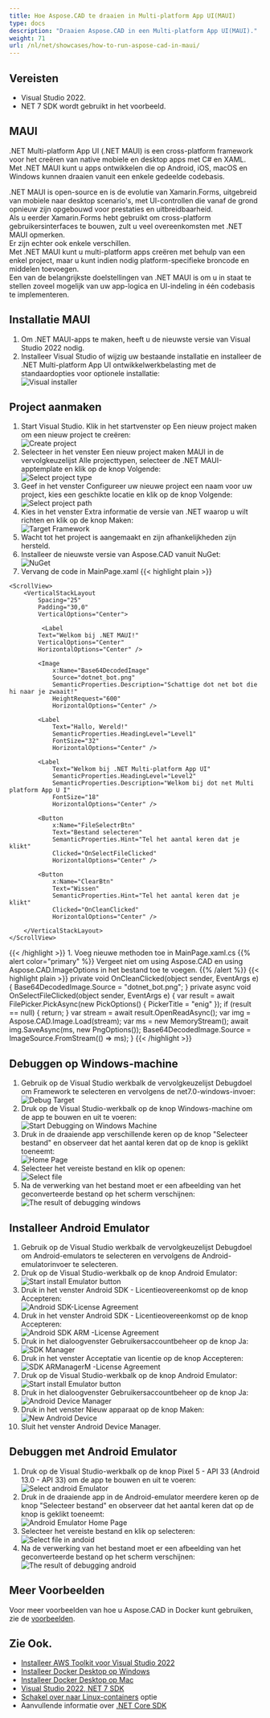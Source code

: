 ```yaml
---
title: Hoe Aspose.CAD te draaien in Multi-platform App UI(MAUI)
type: docs
description: "Draaien Aspose.CAD in een Multi-platform App UI(MAUI)."
weight: 71
url: /nl/net/showcases/how-to-run-aspose-cad-in-maui/
---
```


## Vereisten
- Visual Studio 2022.
- NET 7 SDK wordt gebruikt in het voorbeeld.


## MAUI

.NET Multi-platform App UI (.NET MAUI) is een cross-platform framework voor het creëren van native mobiele en desktop apps met C# en XAML.  
Met .NET MAUI kunt u apps ontwikkelen die op Android, iOS, macOS en Windows kunnen draaien vanuit een enkele gedeelde codebasis.

.NET MAUI is open-source en is de evolutie van Xamarin.Forms, uitgebreid van mobiele naar desktop scenario's, met UI-controllen die vanaf de grond opnieuw zijn opgebouwd voor prestaties en uitbreidbaarheid.  
Als u eerder Xamarin.Forms hebt gebruikt om cross-platform gebruikersinterfaces te bouwen, zult u veel overeenkomsten met .NET MAUI opmerken.  
Er zijn echter ook enkele verschillen.  
Met .NET MAUI kunt u multi-platform apps creëren met behulp van een enkel project, maar u kunt indien nodig platform-specifieke broncode en middelen toevoegen.  
Een van de belangrijkste doelstellingen van .NET MAUI is om u in staat te stellen zoveel mogelijk van uw app-logica en UI-indeling in één codebasis te implementeren.


## Installatie MAUI

1. Om .NET MAUI-apps te maken, heeft u de nieuwste versie van Visual Studio 2022 nodig.
1. Installeer Visual Studio of wijzig uw bestaande installatie en installeer de .NET Multi-platform App UI ontwikkelwerkbelasting met de standaardopties voor optionele installatie:<br>
![Visual installer](/_assets/showcases/maui/visual-installer.png)


## Project aanmaken

1. Start Visual Studio. Klik in het startvenster op Een nieuw project maken om een nieuw project te creëren:<br>
![Create project](/_assets/showcases/maui/create-project.png)<br>
1. Selecteer in het venster Een nieuw project maken MAUI in de vervolgkeuzelijst Alle projecttypen, selecteer de .NET MAUI-apptemplate en klik op de knop Volgende:<br>
![Select project type](/_assets/showcases/maui/select-project.png)<br>
1. Geef in het venster Configureer uw nieuwe project een naam voor uw project, kies een geschikte locatie en klik op de knop Volgende:<br>
![Select project path](/_assets/showcases/maui/select-project-path.png)<br>
1. Kies in het venster Extra informatie de versie van .NET waarop u wilt richten en klik op de knop Maken:<br>
![Target Framework](/_assets/showcases/maui/select-framework.png)<br>
1. Wacht tot het project is aangemaakt en zijn afhankelijkheden zijn hersteld.
1. Installeer de nieuwste versie van Aspose.CAD vanuit NuGet:<br>
![NuGet](/_assets/showcases/maui/nuget.png)<br>
1. Vervang de code in MainPage.xaml
{{< highlight plain >}}
<?xml version="1.0" encoding="utf-8" ?>
<ContentPage xmlns="http://schemas.microsoft.com/dotnet/2021/maui"
             xmlns:x="http://schemas.microsoft.com/winfx/2009/xaml"
             x:Class="MauiApp1.MainPage">

    <ScrollView>
        <VerticalStackLayout
            Spacing="25"
            Padding="30,0"
            VerticalOptions="Center">

             <Label 
            Text="Welkom bij .NET MAUI!"
            VerticalOptions="Center" 
            HorizontalOptions="Center" />

            <Image
                x:Name="Base64DecodedImage"
                Source="dotnet_bot.png"
                SemanticProperties.Description="Schattige dot net bot die hi naar je zwaait!"
                HeightRequest="600"
                HorizontalOptions="Center" />

            <Label
                Text="Hallo, Wereld!"
                SemanticProperties.HeadingLevel="Level1"
                FontSize="32"
                HorizontalOptions="Center" />

            <Label
                Text="Welkom bij .NET Multi-platform App UI"
                SemanticProperties.HeadingLevel="Level2"
                SemanticProperties.Description="Welkom bij dot net Multi platform App U I"
                FontSize="18"
                HorizontalOptions="Center" />

            <Button
                x:Name="FileSelectrBtn"
                Text="Bestand selecteren"
                SemanticProperties.Hint="Tel het aantal keren dat je klikt"
                Clicked="OnSelectFileClicked"
                HorizontalOptions="Center" />

            <Button
                x:Name="ClearBtn"
                Text="Wissen"
                SemanticProperties.Hint="Tel het aantal keren dat je klikt"
                Clicked="OnCleanClicked"
                HorizontalOptions="Center" />

        </VerticalStackLayout>
    </ScrollView>
</ContentPage>
{{< /highlight >}}
1. Voeg nieuwe methoden toe in MainPage.xaml.cs
{{% alert color="primary" %}} 
Vergeet niet om using Aspose.CAD en using Aspose.CAD.ImageOptions in het bestand toe te voegen.
{{% /alert %}}
{{< highlight plain >}}
private void OnCleanClicked(object sender, EventArgs e)
{
    Base64DecodedImage.Source = "dotnet_bot.png";
}
private async void OnSelectFileClicked(object sender, EventArgs e)
{
    var result = await FilePicker.PickAsync(new PickOptions()
    {
        PickerTitle = "enig"
    });
    if (result == null)
    {
        return;
    }
    var stream = await result.OpenReadAsync();
    var img = Aspose.CAD.Image.Load(stream);
    var ms = new MemoryStream();
    await img.SaveAsync(ms, new PngOptions());
    Base64DecodedImage.Source = ImageSource.FromStream(() => ms);
}
{{< /highlight >}}


## Debuggen op Windows-machine

1. Gebruik op de Visual Studio werkbalk de vervolgkeuzelijst Debugdoel om Framework te selecteren en vervolgens de net7.0-windows-invoer:<br>
![Debug Target](/_assets/showcases/maui/windows-mode.png)<br>
1. Druk op de Visual Studio-werkbalk op de knop Windows-machine om de app te bouwen en uit te voeren:<br>
![Start Debugging on Windows Machine](/_assets/showcases/maui/windows-start-debug.png)<br>
1. Druk in de draaiende app verschillende keren op de knop "Selecteer bestand" en observeer dat het aantal keren dat op de knop is geklikt toeneemt:<br>
![Home Page](/_assets/showcases/maui/windows-home-page.png)<br>
1. Selecteer het vereiste bestand en klik op openen:<br>
![Select file](/_assets/showcases/maui/select-file.png)<br>
1. Na de verwerking van het bestand moet er een afbeelding van het geconverteerde bestand op het scherm verschijnen:<br>
![The result of debugging windows](/_assets/showcases/maui/windows-result.png)


## Installeer Android Emulator

1. Gebruik op de Visual Studio werkbalk de vervolgkeuzelijst Debugdoel om Android-emulators te selecteren en vervolgens de Android-emulatorinvoer te selecteren.
1. Druk op de Visual Studio-werkbalk op de knop Android Emulator:<br>
![Start install Emulator button](/_assets/showcases/maui/start-install-emulator.png)<br>
1. Druk in het venster Android SDK - Licentieovereenkomst op de knop Accepteren:<br>
![Android SDK-License Agreement](/_assets/showcases/maui/android-sdk-1.png)<br>
1. Druk in het venster Android SDK - Licentieovereenkomst op de knop Accepteren:<br>
![Android SDK ARM -License Agreement](/_assets/showcases/maui/android-sdk-2.png)<br>
1. Druk in het dialoogvenster Gebruikersaccountbeheer op de knop Ja:<br>
![SDK Manager](/_assets/showcases/maui/android-sdk-3.png)<br>
1. Druk in het venster Acceptatie van licentie op de knop Accepteren:<br>
![SDK ARManagerM -License Agreement](/_assets/showcases/maui/android-sdk-4.png)<br>
1. Druk op de Visual Studio-werkbalk op de knop Android Emulator:<br>
![Start install Emulator button](/_assets/showcases/maui/start-install-emulator.png)<br>
1. Druk in het dialoogvenster Gebruikersaccountbeheer op de knop Ja:<br>
![Android Device Manager](/_assets/showcases/maui/android-device-manager.png)<br>
1. Druk in het venster Nieuw apparaat op de knop Maken:<br>
![New Android Device](/_assets/showcases/maui/android-new-device.png)<br>
1. Sluit het venster Android Device Manager.


## Debuggen met Android Emulator

1. Druk op de Visual Studio-werkbalk op de knop Pixel 5 - API 33 (Android 13.0 - API 33) om de app te bouwen en uit te voeren:<br>
![Select android Emulator](/_assets/showcases/maui/select-android-emulator.png)<br>
1. Druk in de draaiende app in de Android-emulator meerdere keren op de knop "Selecteer bestand" en observeer dat het aantal keren dat op de knop is geklikt toeneemt:<br>
![Android Emulator Home Page](/_assets/showcases/maui/android-home-page.png)<br>
1. Selecteer het vereiste bestand en klik op selecteren:<br>
![Select file in andoid](/_assets/showcases/maui/select-file-android.png)<br>
1. Na de verwerking van het bestand moet er een afbeelding van het geconverteerde bestand op het scherm verschijnen:<br>
![The result of debugging android](/_assets/showcases/maui/android-result.png)


## Meer Voorbeelden

Voor meer voorbeelden van hoe u Aspose.CAD in Docker kunt gebruiken, zie de [voorbeelden](https://github.com/aspose-cad/Aspose.CAD-Documentation).


## Zie Ook.

- [Installeer AWS Toolkit voor Visual Studio 2022](https://marketplace.visualstudio.com/items?itemName=AmazonWebServices.AWSToolkitforVisualStudio2022)
- [Installeer Docker Desktop op Windows](https://docs.docker.com/docker-for-windows/install/)
- [Installeer Docker Desktop op Mac](https://docs.docker.com/docker-for-mac/install/)
- [Visual Studio 2022, NET 7 SDK](https://docs.microsoft.com/en-us/dotnet/core/install/windows?tabs=net70#dependencies)
- [Schakel over naar Linux-containers](https://docs.docker.com/docker-for-windows/#switch-between-windows-and-linux-containers) optie
- Aanvullende informatie over [.NET Core SDK](https://hub.docker.com/_/microsoft-dotnet-sdk)
